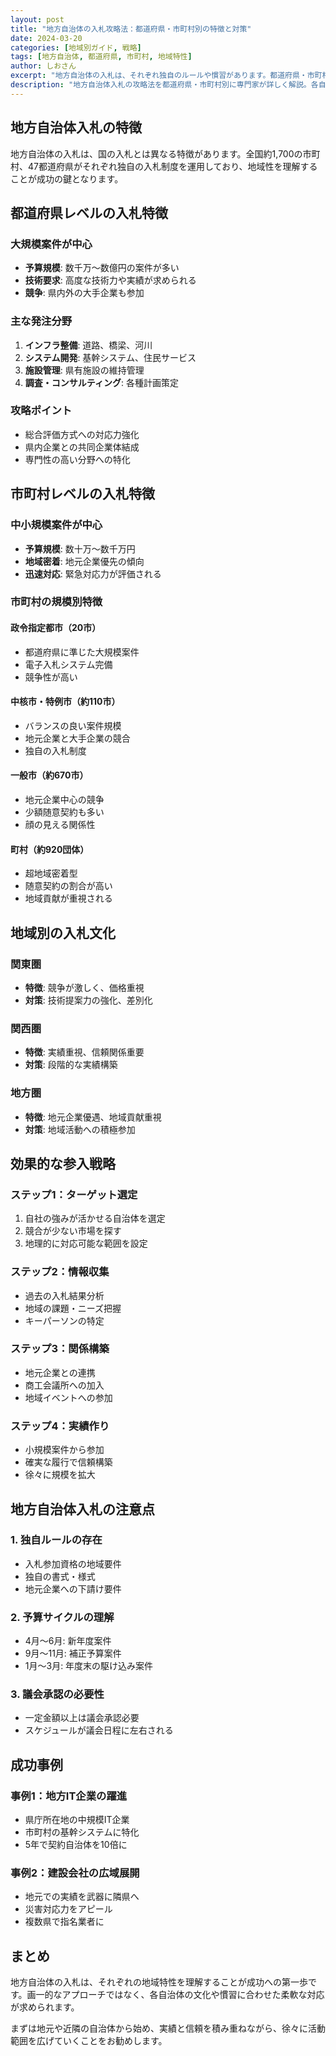 ```yaml
---
layout: post
title: "地方自治体の入札攻略法：都道府県・市町村別の特徴と対策"
date: 2024-03-20
categories: [地域別ガイド, 戦略]
tags: [地方自治体, 都道府県, 市町村, 地域特性]
author: しおさん
excerpt: "地方自治体の入札は、それぞれ独自のルールや慣習があります。都道府県・市町村別の特徴を理解し、効果的な入札戦略を立てましょう。"
description: "地方自治体入札の攻略法を都道府県・市町村別に専門家が詳しく解説。各自治体の入札制度の特徴、地域要件、評価方式の違い、参加資格のポイントを徹底分析。地元企業優遇や地域貢献度評価への効果的な対策も紹介します。"
---
```


## 地方自治体入札の特徴

地方自治体の入札は、国の入札とは異なる特徴があります。全国約1,700の市町村、47都道府県がそれぞれ独自の入札制度を運用しており、地域性を理解することが成功の鍵となります。

## 都道府県レベルの入札特徴

### 大規模案件が中心
- **予算規模**: 数千万〜数億円の案件が多い
- **技術要求**: 高度な技術力や実績が求められる
- **競争**: 県内外の大手企業も参加

### 主な発注分野
1. **インフラ整備**: 道路、橋梁、河川
2. **システム開発**: 基幹システム、住民サービス
3. **施設管理**: 県有施設の維持管理
4. **調査・コンサルティング**: 各種計画策定

### 攻略ポイント
- 総合評価方式への対応力強化
- 県内企業との共同企業体結成
- 専門性の高い分野への特化

## 市町村レベルの入札特徴

### 中小規模案件が中心
- **予算規模**: 数十万〜数千万円
- **地域密着**: 地元企業優先の傾向
- **迅速対応**: 緊急対応力が評価される

### 市町村の規模別特徴

#### 政令指定都市（20市）
- 都道府県に準じた大規模案件
- 電子入札システム完備
- 競争性が高い

#### 中核市・特例市（約110市）
- バランスの良い案件規模
- 地元企業と大手企業の競合
- 独自の入札制度

#### 一般市（約670市）
- 地元企業中心の競争
- 少額随意契約も多い
- 顔の見える関係性

#### 町村（約920団体）
- 超地域密着型
- 随意契約の割合が高い
- 地域貢献が重視される

## 地域別の入札文化

### 関東圏
- **特徴**: 競争が激しく、価格重視
- **対策**: 技術提案力の強化、差別化

### 関西圏
- **特徴**: 実績重視、信頼関係重要
- **対策**: 段階的な実績構築

### 地方圏
- **特徴**: 地元企業優遇、地域貢献重視
- **対策**: 地域活動への積極参加

## 効果的な参入戦略

### ステップ1：ターゲット選定
1. 自社の強みが活かせる自治体を選定
2. 競合が少ない市場を探す
3. 地理的に対応可能な範囲を設定

### ステップ2：情報収集
- 過去の入札結果分析
- 地域の課題・ニーズ把握
- キーパーソンの特定

### ステップ3：関係構築
- 地元企業との連携
- 商工会議所への加入
- 地域イベントへの参加

### ステップ4：実績作り
- 小規模案件から参加
- 確実な履行で信頼構築
- 徐々に規模を拡大

## 地方自治体入札の注意点

### 1. 独自ルールの存在
- 入札参加資格の地域要件
- 独自の書式・様式
- 地元企業への下請け要件

### 2. 予算サイクルの理解
- 4月〜6月: 新年度案件
- 9月〜11月: 補正予算案件
- 1月〜3月: 年度末の駆け込み案件

### 3. 議会承認の必要性
- 一定金額以上は議会承認必要
- スケジュールが議会日程に左右される

## 成功事例

### 事例1：地方IT企業の躍進
- 県庁所在地の中規模IT企業
- 市町村の基幹システムに特化
- 5年で契約自治体を10倍に

### 事例2：建設会社の広域展開
- 地元での実績を武器に隣県へ
- 災害対応力をアピール
- 複数県で指名業者に

## まとめ

地方自治体の入札は、それぞれの地域特性を理解することが成功への第一歩です。画一的なアプローチではなく、各自治体の文化や慣習に合わせた柔軟な対応が求められます。

まずは地元や近隣の自治体から始め、実績と信頼を積み重ねながら、徐々に活動範囲を広げていくことをお勧めします。